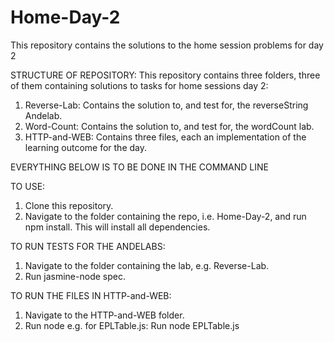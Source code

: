 # Home-Day-2
This repository contains the solutions to the home session problems for day 2

STRUCTURE OF REPOSITORY:
This repository contains three folders, three of them containing solutions to tasks for home sessions day 2:
   1. Reverse-Lab: Contains the solution to, and test for, the reverseString Andelab.
   2. Word-Count: Contains the solution to, and test for, the wordCount lab.
   3. HTTP-and-WEB: Contains three files, each an implementation of the learning outcome for the day.

EVERYTHING BELOW IS TO BE DONE IN THE COMMAND LINE

  TO USE:

  1. Clone this repository.
  2. Navigate to the folder containing the repo, i.e. Home-Day-2, and run npm install. This will install all dependencies.

  TO RUN TESTS FOR THE ANDELABS:

  1. Navigate to the folder containing the lab, e.g. Reverse-Lab.
  2. Run jasmine-node spec.

  TO RUN THE FILES IN HTTP-and-WEB:

  1. Navigate to the HTTP-and-WEB folder.
  2. Run node <file name> e.g. for EPLTable.js: Run node EPLTable.js

